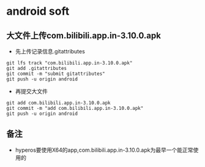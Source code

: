 # android soft
 
## 大文件上传com.bilibili.app.in-3.10.0.apk
* 先上传记录信息.gitattributes
```
git lfs track "com.bilibili.app.in-3.10.0.apk"
git add .gitattributes
git commit -m "submit gitattributes"
git push -u origin android 
```
* 再提交大文件
```
git add com.bilibili.app.in-3.10.0.apk
git commit -m "add com.bilibili.app.in-3.10.0.apk"
git push -u origin android
```

## 备注
* hyperos要使用X64的app,com.bilibili.app.in-3.10.0.apk为最早一个能正常使用的
